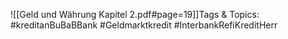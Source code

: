 
![[Geld und Währung Kapitel 2.pdf#page=19]]Tags & Topics:
   #kreditanBuBaBBank
   #Geldmarktkredit
   #InterbankRefiKreditHerr